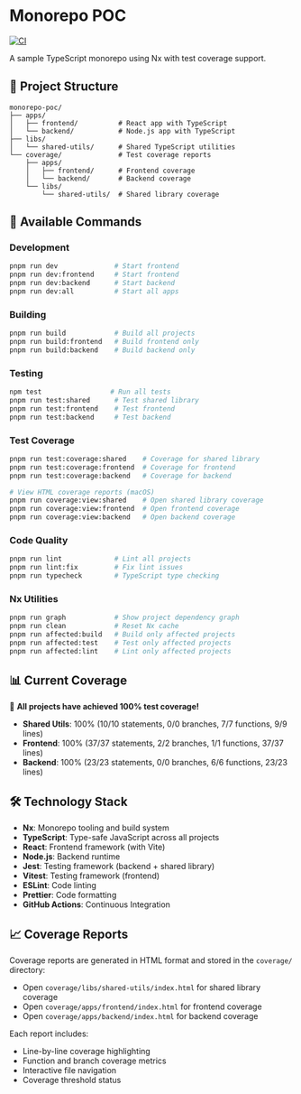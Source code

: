 # Monorepo POC

[![CI](https://github.com/kilee1230/monorepo-poc/actions/workflows/ci.yml/badge.svg)](https://github.com/kilee1230/monorepo-poc/actions/workflows/ci.yml)

A sample TypeScript monorepo using Nx with test coverage support.

## 📁 Project Structure

```
monorepo-poc/
├── apps/
│   ├── frontend/          # React app with TypeScript
│   └── backend/           # Node.js app with TypeScript
├── libs/
│   └── shared-utils/      # Shared TypeScript utilities
└── coverage/              # Test coverage reports
    ├── apps/
    │   ├── frontend/      # Frontend coverage
    │   └── backend/       # Backend coverage
    └── libs/
        └── shared-utils/  # Shared library coverage
```

## 🚀 Available Commands

### Development

```bash
pnpm run dev              # Start frontend
pnpm run dev:frontend     # Start frontend
pnpm run dev:backend      # Start backend
pnpm run dev:all          # Start all apps
```

### Building

```bash
pnpm run build            # Build all projects
pnpm run build:frontend   # Build frontend only
pnpm run build:backend    # Build backend only
```

### Testing

```bash
npm test                 # Run all tests
pnpm run test:shared      # Test shared library
pnpm run test:frontend    # Test frontend
pnpm run test:backend     # Test backend
```

### Test Coverage

```bash
pnpm run test:coverage:shared    # Coverage for shared library
pnpm run test:coverage:frontend  # Coverage for frontend
pnpm run test:coverage:backend   # Coverage for backend

# View HTML coverage reports (macOS)
pnpm run coverage:view:shared    # Open shared library coverage
pnpm run coverage:view:frontend  # Open frontend coverage
pnpm run coverage:view:backend   # Open backend coverage
```

### Code Quality

```bash
pnpm run lint             # Lint all projects
pnpm run lint:fix         # Fix lint issues
pnpm run typecheck        # TypeScript type checking
```

### Nx Utilities

```bash
pnpm run graph            # Show project dependency graph
pnpm run clean            # Reset Nx cache
pnpm run affected:build   # Build only affected projects
pnpm run affected:test    # Test only affected projects
pnpm run affected:lint    # Lint only affected projects
```

## 📊 Current Coverage

🎉 **All projects have achieved 100% test coverage!**

- **Shared Utils**: 100% (10/10 statements, 0/0 branches, 7/7 functions, 9/9 lines)
- **Frontend**: 100% (37/37 statements, 2/2 branches, 1/1 functions, 37/37 lines)
- **Backend**: 100% (23/23 statements, 0/0 branches, 6/6 functions, 23/23 lines)

## 🛠️ Technology Stack

- **Nx**: Monorepo tooling and build system
- **TypeScript**: Type-safe JavaScript across all projects
- **React**: Frontend framework (with Vite)
- **Node.js**: Backend runtime
- **Jest**: Testing framework (backend + shared library)
- **Vitest**: Testing framework (frontend)
- **ESLint**: Code linting
- **Prettier**: Code formatting
- **GitHub Actions**: Continuous Integration

## 📈 Coverage Reports

Coverage reports are generated in HTML format and stored in the `coverage/` directory:

- Open `coverage/libs/shared-utils/index.html` for shared library coverage
- Open `coverage/apps/frontend/index.html` for frontend coverage
- Open `coverage/apps/backend/index.html` for backend coverage

Each report includes:

- Line-by-line coverage highlighting
- Function and branch coverage metrics
- Interactive file navigation
- Coverage threshold status
